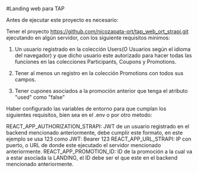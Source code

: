 #Landing web para TAP

Antes de ejecutar este proyecto es necesario:

Tener el proyecto https://github.com/nicozapata-ort/tap_web_ort_strapi.git ejecutando en algún servidor, con los siguiente requisitos minimos:

1) Un usuario registrado en la colección Users(O Usuarios según el idioma del navegador) y que dicho usuario este autorizado para hacer todas las funciones en las colecciones Participants, Coupons y Promotions.

2) Tener al menos un registro en la colección Promotions con todos sus campos.

3) Tener cupones asociados a la promoción anterior que tenga el atributo "used" como "false"

Haber configurado las variables de entorno para que cumplan los siguientes requisitos, bien sea en el .env o por otro metodo:

REACT_APP_AUTHORIZATION_STRAPI: JWT de un usuario registrado en el backend mencionado anteriormente, debe cumplir este formato, en este ejemplo se usa 123 como JWT: Bearer 123
REACT_APP_URL_STRAPI: IP con puerto, o URL de donde este ejecutado el servidor mencionado anteriormente.
REACT_APP_PROMOTION_ID: ID de la promoción a la cual va a estar asociada la LANDING, el ID debe ser el que este en el backend mencionado anteriormente.